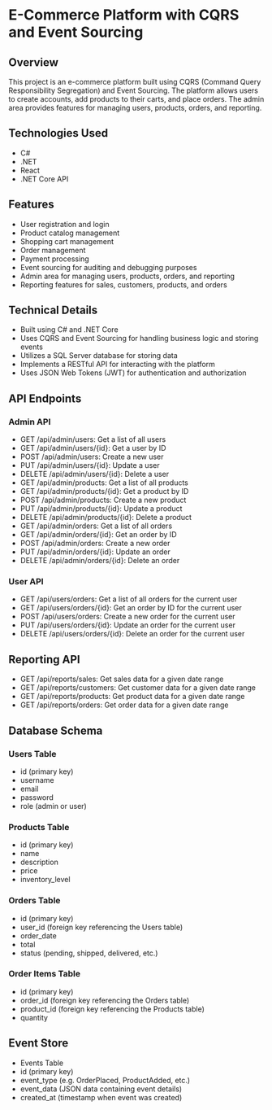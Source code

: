 # E-Commerce Platform with CQRS and Event Sourcing

## Overview
This project is an e-commerce platform built using CQRS (Command Query Responsibility Segregation) and Event Sourcing. The platform allows users to create accounts, add products to their carts, and place orders. The admin area provides features for managing users, products, orders, and reporting.

## Technologies Used
* C#
* .NET
* React
* .NET Core API

## Features
* User registration and login
* Product catalog management
* Shopping cart management
* Order management
* Payment processing
* Event sourcing for auditing and debugging purposes
* Admin area for managing users, products, orders, and reporting
* Reporting features for sales, customers, products, and orders

## Technical Details
* Built using C# and .NET Core
* Uses CQRS and Event Sourcing for handling business logic and storing events
* Utilizes a SQL Server database for storing data
* Implements a RESTful API for interacting with the platform
* Uses JSON Web Tokens (JWT) for authentication and authorization

## API Endpoints
### Admin API
* GET /api/admin/users: Get a list of all users
* GET /api/admin/users/{id}: Get a user by ID
* POST /api/admin/users: Create a new user
* PUT /api/admin/users/{id}: Update a user
* DELETE /api/admin/users/{id}: Delete a user
* GET /api/admin/products: Get a list of all products
* GET /api/admin/products/{id}: Get a product by ID
* POST /api/admin/products: Create a new product
* PUT /api/admin/products/{id}: Update a product
* DELETE /api/admin/products/{id}: Delete a product
* GET /api/admin/orders: Get a list of all orders
* GET /api/admin/orders/{id}: Get an order by ID
* POST /api/admin/orders: Create a new order
* PUT /api/admin/orders/{id}: Update an order
* DELETE /api/admin/orders/{id}: Delete an order

### User API
* GET /api/users/orders: Get a list of all orders for the current user
* GET /api/users/orders/{id}: Get an order by ID for the current user
* POST /api/users/orders: Create a new order for the current user
* PUT /api/users/orders/{id}: Update an order for the current user
* DELETE /api/users/orders/{id}: Delete an order for the current user

## Reporting API
* GET /api/reports/sales: Get sales data for a given date range
* GET /api/reports/customers: Get customer data for a given date range
* GET /api/reports/products: Get product data for a given date range
* GET /api/reports/orders: Get order data for a given date range

## Database Schema
### Users Table
* id (primary key)
* username
* email
* password
* role (admin or user)

### Products Table
* id (primary key)
* name
* description
* price
* inventory_level

### Orders Table
* id (primary key)
* user_id (foreign key referencing the Users table)
* order_date
* total
* status (pending, shipped, delivered, etc.)

### Order Items Table
* id (primary key)
* order_id (foreign key referencing the Orders table)
* product_id (foreign key referencing the Products table)
* quantity

## Event Store
* Events Table
* id (primary key)
* event_type (e.g. OrderPlaced, ProductAdded, etc.)
* event_data (JSON data containing event details)
* created_at (timestamp when event was created)
